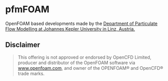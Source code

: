 # pfmFOAM
OpenFOAM based developments made by the [Department of Particulate Flow Modelling at Johannes Kepler University in Linz, Austria.](https://www.jku.at/pfm)

## Disclaimer

> This offering is not approved or endorsed by OpenCFD Limited, producer and distributor of the OpenFOAM software via www.openfoam.com, and owner of the OPENFOAM®  and OpenCFD®  trade marks.
